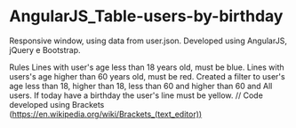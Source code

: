 # AngularJS_Table-users-by-birthday
Responsive window, using data from user.json.
Developed using AngularJS, jQuery e Bootstrap.

Rules
Lines with user's age less than 18 years old, must be blue.
Lines with users's age higher than 60 years old, must be red.
Created a filter to user's age less than 18, higher than 18, less than 60 and higher than 60 and All users.
If today have a birthday the user's line must be yellow. 
//
Code developed using Brackets (https://en.wikipedia.org/wiki/Brackets_(text_editor))
